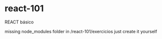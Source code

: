 # react-101
REACT básico

missing node_modules folder in /react-101/exercicios
just create it yourself
